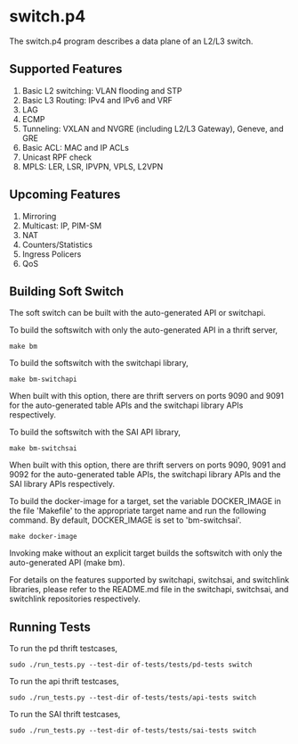 switch.p4
=========

The switch.p4 program describes a data plane of an L2/L3 switch.

Supported Features
------------------
1. Basic L2 switching: VLAN flooding and STP
2. Basic L3 Routing: IPv4 and IPv6 and VRF
3. LAG
4. ECMP
5. Tunneling: VXLAN and NVGRE (including L2/L3 Gateway), Geneve, and GRE
6. Basic ACL: MAC and IP ACLs
7. Unicast RPF check
8. MPLS: LER, LSR, IPVPN, VPLS, L2VPN

Upcoming Features
-----------------
1. Mirroring
2. Multicast: IP, PIM-SM
3. NAT
4. Counters/Statistics
5. Ingress Policers
6. QoS

Building Soft Switch
--------------------

The soft switch can be built with the auto-generated API or switchapi.

To build the softswitch with only the auto-generated API in a thrift server,

    make bm

To build the softswitch with the switchapi library,

    make bm-switchapi

When built with this option, there are thrift servers on ports 9090 and 9091
for the auto-generated table APIs and the switchapi library APIs respectively.

To build the softswitch with the SAI API library,

    make bm-switchsai

When built with this option, there are thrift servers on ports 9090, 9091 and
9092 for the auto-generated table APIs, the switchapi library APIs and the SAI
library APIs respectively.

To build the docker-image for a target, set the variable DOCKER_IMAGE in the
file 'Makefile' to the appropriate target name and run the following command.
By default, DOCKER_IMAGE is set to 'bm-switchsai'.

    make docker-image

Invoking make without an explicit target builds the softswitch with only the
auto-generated API (make bm).

For details on the features supported by switchapi, switchsai, and switchlink
libraries, please refer to the README.md file in the switchapi, switchsai, and
switchlink repositories respectively.

Running Tests
-------------

To run the pd thrift testcases,

    sudo ./run_tests.py --test-dir of-tests/tests/pd-tests switch

To run the api thrift testcases,

    sudo ./run_tests.py --test-dir of-tests/tests/api-tests switch

To run the SAI thrift testcases,

    sudo ./run_tests.py --test-dir of-tests/tests/sai-tests switch
